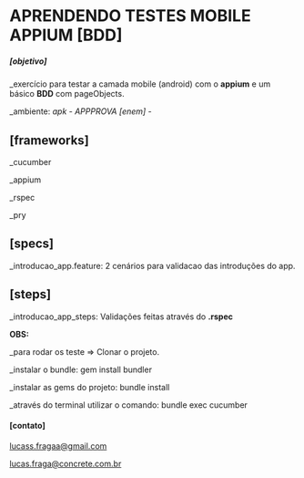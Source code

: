 # APRENDENDO TESTES MOBILE APPIUM [BDD]

##### [objetivo]
_exercício para testar a camada mobile (android) com o **appium** e um básico **BDD** com pageObjects.

_ambiente: *apk - APPPROVA [enem] -*

## [frameworks]

_cucumber

_appium

_rspec

_pry


## [specs]
_introducao_app.feature: 2 cenários para validacao das introduções do app.

## [steps]
_introducao_app_steps: Validações feitas através do **.rspec**

**OBS:**

_para rodar os teste => Clonar o projeto.

_instalar o bundle: gem install bundler

_instalar as gems do projeto: bundle install

_através do terminal utilizar o comando: bundle exec cucumber

#### [contato]

lucass.fragaa@gmail.com

lucas.fraga@concrete.com.br



